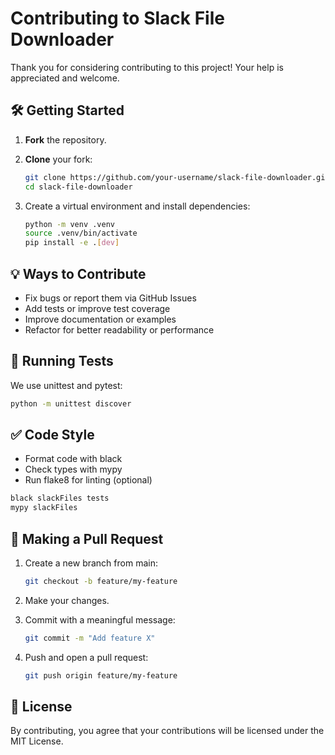 # Contributing to Slack File Downloader

Thank you for considering contributing to this project! Your help is appreciated and welcome.

## 🛠️ Getting Started

1. **Fork** the repository.
2. **Clone** your fork:  

    ```bash
    git clone https://github.com/your-username/slack-file-downloader.git
    cd slack-file-downloader
    ```

3. Create a virtual environment and install dependencies:

    ```bash
    python -m venv .venv
    source .venv/bin/activate
    pip install -e .[dev]
    ```

## 💡 Ways to Contribute

- Fix bugs or report them via GitHub Issues
- Add tests or improve test coverage
- Improve documentation or examples
- Refactor for better readability or performance

## 🔧 Running Tests

We use unittest and pytest:

```bash
python -m unittest discover
```

## ✅ Code Style

- Format code with black
- Check types with mypy
- Run flake8 for linting (optional)

```bash
black slackFiles tests
mypy slackFiles
```

## 🚀 Making a Pull Request

1. Create a new branch from main:

    ```bash
    git checkout -b feature/my-feature
    ```

2. Make your changes.
3. Commit with a meaningful message:

    ```bash
    git commit -m "Add feature X"
    ```

4. Push and open a pull request:

    ```bash
    git push origin feature/my-feature
    ```

## 📄 License

By contributing, you agree that your contributions will be licensed under the MIT License.
